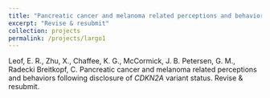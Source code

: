 ```yaml
---
title: "Pancreatic cancer and melanoma related perceptions and behaviors following disclosure of <i>CDKN2A</i> variant status"
excerpt: "Revise & resubmit"
collection: projects
permalink: /projects/largo1
---
```

Leof, E. R., Zhu, X., Chaffee, K. G., McCormick, J. B. Petersen, G. M., Radecki Breitkopf, C. Pancreatic cancer and melanoma related perceptions and behaviors following disclosure of <i>CDKN2A</i> variant status. Revise & resubmit.
